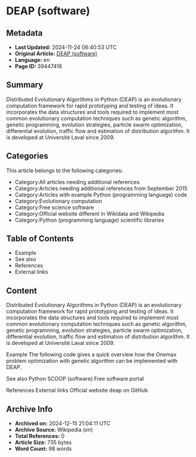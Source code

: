 # DEAP (software)

## Metadata
- **Last Updated:** 2024-11-24 06:40:53 UTC
- **Original Article:** [DEAP (software)](https://en.wikipedia.org/wiki/DEAP_(software))
- **Language:** en
- **Page ID:** 39447416

## Summary
Distributed Evolutionary Algorithms in Python (DEAP) is an evolutionary computation framework for rapid prototyping and testing of ideas. It incorporates the data structures and tools required to implement most common evolutionary computation techniques such as genetic algorithm, genetic programming, evolution strategies, particle swarm optimization, differential evolution, traffic flow and estimation of distribution algorithm. It is developed at Université Laval since 2009.

## Categories
This article belongs to the following categories:

- Category:All articles needing additional references
- Category:Articles needing additional references from September 2015
- Category:Articles with example Python (programming language) code
- Category:Evolutionary computation
- Category:Free science software
- Category:Official website different in Wikidata and Wikipedia
- Category:Python (programming language) scientific libraries

## Table of Contents

- Example
- See also
- References
- External links

## Content

Distributed Evolutionary Algorithms in Python (DEAP) is an evolutionary computation framework for rapid prototyping and testing of ideas. It incorporates the data structures and tools required to implement most common evolutionary computation techniques such as genetic algorithm, genetic programming, evolution strategies, particle swarm optimization, differential evolution, traffic flow and estimation of distribution algorithm. It is developed at Université Laval since 2009.

Example
The following code gives a quick overview how the Onemax problem optimization with genetic algorithm can be implemented with DEAP.

See also
Python SCOOP (software)
 Free software portal

References
External links
Official website
deap on GitHub

## Archive Info
- **Archived on:** 2024-12-15 21:04:11 UTC
- **Archive Source:** Wikipedia (_en_)
- **Total References:** 0
- **Article Size:** 735 bytes
- **Word Count:** 98 words
